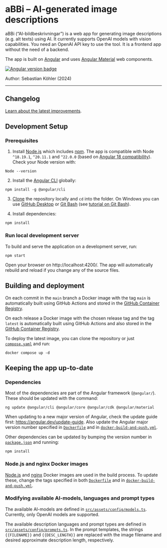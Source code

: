 # aBBi – AI-generated image descriptions

aBBi (“AI-bildbeskrivningar”) is a web app for generating image descriptions (e.g. alt texts) using AI. It currently supports OpenAI models with vision capabilities. You need an OpenAI API key to use the tool. It is a frontend app without the need of a backend.

The app is built on [Angular][angular] and uses [Angular Material][material] web components.

<p>
  <a href="https://github.com/angular/angular"><img alt="Angular version badge" src="https://img.shields.io/badge/dynamic/json?url=https%3A%2F%2Fraw.githubusercontent.com%2Fslsfi%2Fabbi-ng-ai-image-descriptor%2Fmain%2Fpackage-lock.json&query=%24%5B'packages'%5D%5B'node_modules%2F%40angular%2Fcore'%5D%5B'version'%5D&prefix=v&logo=angular&logoColor=%23fff&label=Angular&color=%23dd0031"></a>
</p>

Author: Sebastian Köhler (2024)

<hr>

## Changelog

[Learn about the latest improvements][changelog].

## Development Setup

### Prerequisites

1. Install [Node.js][node.js] which includes [npm][npm]. The app is compatible with Node `^18.19.1`, `^20.11.1` and `^22.0.0` (based on [Angular 18 compatibility][angular_version_compatibility]). Check your Node version with:

```
Node --version
```

2. Install the [Angular CLI][angular_cli] globally:

```
npm install -g @angular/cli
```

3. [Clone][clone_repository] the repository locally and `cd` into the folder. On Windows you can use [GitHub Desktop][github_desktop] or [Git Bash][git_bash] (see [tutorial on Git Bash][git_bash_tutorial]).

4. Install dependencies:

```
npm install
```

### Run local development server

To build and serve the application on a development server, run:

```
npm start
```

Open your browser on http://localhost:4200/. The app will automatically rebuild and reload if you change any of the source files.

## Building and deployment

On each commit in the `main` branch a Docker image with the tag `main` is automatically built using GitHub Actions and stored in the [GitHub Container Registry][abbi_ghcr].

On each release a Docker image with the chosen release tag and the tag `latest` is automatically built using GitHub Actions and also stored in the [GitHub Container Registry][abbi_ghcr].

To deploy the latest image, you can clone the repository or just [`compose.yaml`][compose.yaml] and run:

```
docker compose up -d
```

## Keeping the app up-to-date

### Dependencies

Most of the dependencies are part of the Angular framework (`@angular/`). These should be updated with the command:

```
ng update @angular/cli @angular/core @angular/cdk @angular/material
```

When updating to a new major version of Angular, check the update guide first: <https://angular.dev/update-guide>. Also update the Angular major version number specified in [`Dockerfile`][dockerfile] and in [`docker-build-and-push.yml`][docker_build].

Other dependencies can be updated by bumping the version number in [`package.json`][package.json] and running:

```
npm install
```

### Node.js and nginx Docker images

[Node.js][node.js] and [nginx][nginx] Docker images are used in the build process. To update these, change the tags specified in both [`Dockerfile`][dockerfile] and in [`docker-build-and-push.yml`][docker_build].

### Modifying available AI-models, languages and prompt types

The available AI-models are defined in [`src/assets/config/models.ts`][models.ts]. Currently, only OpenAI models are supported.

The available description languages and prompt types are defined in [`src/assets/config/prompts.ts`][prompts.ts]. In the prompt templates, the strings `{{FILENAME}}` and `{{DESC_LENGTH}}` are replaced with the image filename and desired approximate description length, respectively.



[abbi_ghcr]: https://github.com/slsfi/abbi-ng-ai-image-descriptor/pkgs/container/abbi-ng-ai-image-descriptor
[angular]: https://angular.dev/
[angular_cli]: https://angular.dev/cli
[angular_version_compatibility]: https://angular.dev/reference/versions
[changelog]: CHANGELOG.md
[clone_repository]: https://docs.github.com/en/repositories/creating-and-managing-repositories/cloning-a-repository
[compose.yaml]: compose.yaml
[docker_build]: .github/workflows/docker-build-and-push.yml
[dockerfile]: Dockerfile
[git_bash]: https://gitforwindows.org/
[git_bash_tutorial]: https://www.atlassian.com/git/tutorials/git-bash
[github_desktop]: https://desktop.github.com/
[material]: https://material.angular.io/
[models.ts]: src/assets/config/models.ts
[nginx]: https://nginx.org/
[node.js]: https://nodejs.org/
[npm]: https://www.npmjs.com/get-npm
[package.json]: package.json
[prompts.ts]: src/assets/config/prompts.ts
[SLS]: https://www.sls.fi/en
